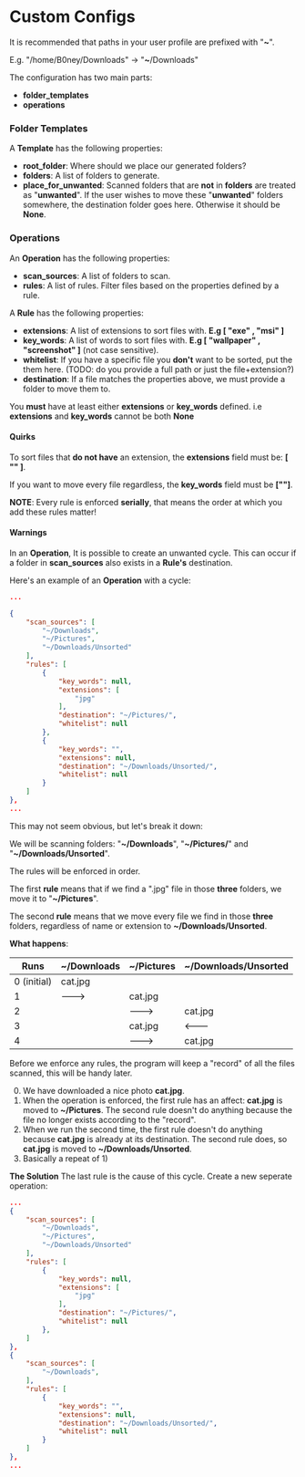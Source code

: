 # Custom Configs
It is recommended that paths in your user profile are prefixed with "**~**".

E.g.  "/home/B0ney/Downloads" -> "**~**/Downloads"

The configuration has two main parts:
* **folder_templates**
* **operations**

### Folder Templates
A **Template** has the following properties:
* **root_folder**: Where should we place our generated folders?
* **folders**:  A list of folders to generate.
* **place_for_unwanted**: Scanned folders that are **not** in **folders** are treated as "**unwanted**". 
 If the user wishes to move these "**unwanted**" folders somewhere, the destination folder goes here. Otherwise it should be **None**.

### Operations
An **Operation** has the following properties:

* **scan_sources**: A list of folders to scan.
* **rules**: A list of rules. Filter files based on the properties defined by a rule.

A **Rule** has the following properties:
* **extensions**: A list of extensions to sort files with. **E.g [ "exe" ,  "msi" ]**
* **key_words**: A list of words to sort files with. **E.g [ "wallpaper" ,  "screenshot" ]** (not case sensitive).
* **whitelist**: If you have a specific file you **don't** want to be sorted, put the them here. (TODO: do you provide a full path or just the file+extension?) 
* **destination**: If a file matches the properties above, we must provide a folder to move them to.

You **must** have at least either **extensions** or **key_words** defined. i.e  **extensions** and **key_words** cannot be both **None**

#### Quirks
To sort files that **do not have** an extension, the **extensions** field must be: **[ "" ]**.

If you want to move every file regardless, the **key_words** field must be **[""]**.

**NOTE**: Every rule is enforced **serially**, that means the order at which you add these rules matter!

#### Warnings
In an **Operation**, It is possible to create an unwanted cycle. This can occur if a folder in **scan_sources** also exists in a **Rule's** destination.

Here's an example of an **Operation** with a cycle: 

```json
...

{
	"scan_sources": [
		"~/Downloads",
		"~/Pictures",
		"~/Downloads/Unsorted"
	],
	"rules": [
		{
			"key_words": null,
			"extensions": [
				"jpg"
			],
			"destination": "~/Pictures/",
			"whitelist": null
		},
		{
			"key_words": "",
			"extensions": null,
			"destination": "~/Downloads/Unsorted/",
			"whitelist": null
		}
	]
},
...

```

This may not seem obvious, but let's break it down:

We will be scanning folders: "**~/Downloads**", "**~/Pictures/**" and "**~/Downloads/Unsorted**".

The rules will be enforced in order.

The first **rule** means that if we find a ".jpg" file in those **three** folders, we move it to "**~/Pictures**".

The second **rule** means that we move every file we find in those **three** folders, regardless of name or extension to **~/Downloads/Unsorted**.

**What happens**:

|Runs| ~/Downloads | ~/Pictures | ~/Downloads/Unsorted|
|---|---|---|---|
|0 (initial)| cat.jpg | | |
|1| ---> | cat.jpg| |
|2|  | ---> | cat.jpg|
|3|  | cat.jpg| <---|
|4|  |---> | cat.jpg|

Before we enforce any rules, the program will keep a "record" of all the files scanned, this will be handy later.

0) We have downloaded a nice photo **cat.jpg**.
1) When the operation is enforced, the first rule has an affect: **cat.jpg** is moved to **~/Pictures**. The second rule doesn't do anything because the file no longer exists according to the "record".
2) When we run the second time, the first rule doesn't do anything because **cat.jpg** is already at its destination. The second rule does, so **cat.jpg** is moved to **~/Downloads/Unsorted**.
3) Basically a repeat  of 1)

**The Solution**
The last rule is the cause of this cycle. Create a new seperate operation: 
```json
...
{
	"scan_sources": [
		"~/Downloads",
		"~/Pictures",
		"~/Downloads/Unsorted"
	],
	"rules": [
		{
			"key_words": null,
			"extensions": [
				"jpg"
			],
			"destination": "~/Pictures/",
			"whitelist": null
		},
	]
},
{
	"scan_sources": [
		"~/Downloads",
	],
	"rules": [
		{
			"key_words": "",
			"extensions": null,
			"destination": "~/Downloads/Unsorted/",
			"whitelist": null
		}
	]
},
...

```